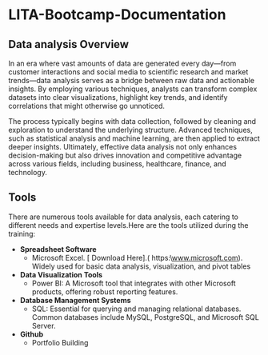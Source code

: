 # LITA-Bootcamp-Documentation
## Data analysis Overview
In an era where vast amounts of data are generated every day—from customer interactions and social media to scientific research and market trends—data analysis serves as a bridge between raw data and actionable insights. By employing various techniques, analysts can transform complex datasets into clear visualizations, highlight key trends, and identify correlations that might otherwise go unnoticed.

The process typically begins with data collection, followed by cleaning and exploration to understand the underlying structure. Advanced techniques, such as statistical analysis and machine learning, are then applied to extract deeper insights. Ultimately, effective data analysis not only enhances decision-making but also drives innovation and competitive advantage across various fields, including business, healthcare, finance, and technology.
## Tools
There are numerous tools available for data analysis, each catering to different needs and expertise levels.Here are the tools utilized during the training:
- **Spreadsheet Software**
   -  Microsoft Excel. [ Download Here].( https:\\www.microsoft.com). Widely used for basic data analysis, visualization, and pivot tables
- **Data Visualization Tools**
   -  Power BI: A Microsoft tool that integrates with other Microsoft products, offering robust reporting features.
-  **Database Management Systems**
   -  SQL: Essential for querying and managing relational databases. Common databases include MySQL, PostgreSQL, and Microsoft SQL Server.
- **Github**
   -  Portfolio Building
